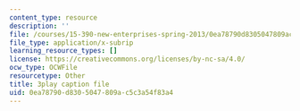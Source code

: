 ```yaml
---
content_type: resource
description: ''
file: /courses/15-390-new-enterprises-spring-2013/0ea78790d8305047809ac5c3a54f83a4_Xcsp0486olY.vtt
file_type: application/x-subrip
learning_resource_types: []
license: https://creativecommons.org/licenses/by-nc-sa/4.0/
ocw_type: OCWFile
resourcetype: Other
title: 3play caption file
uid: 0ea78790-d830-5047-809a-c5c3a54f83a4
---
```

